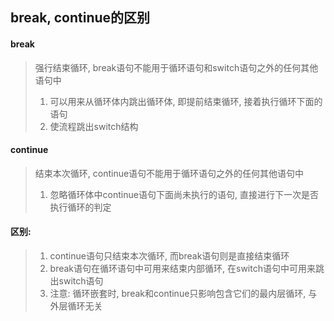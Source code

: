 ## break, continue的区别

#### break
> 强行结束循环, break语句不能用于循环语句和switch语句之外的任何其他语句中
> 1. 可以用来从循环体内跳出循环体, 即提前结束循环, 接着执行循环下面的语句
> 2. 使流程跳出switch结构

#### continue
> 结束本次循环, continue语句不能用于循环语句之外的任何其他语句中
> 1. 忽略循环体中continue语句下面尚未执行的语句, 直接进行下一次是否执行循环的判定

#### 区别: 
> 1. continue语句只结束本次循环, 而break语句则是直接结束循环
> 2. break语句在循环语句中可用来结束内部循环, 在switch语句中可用来跳出switch语句
> 3. 注意: 循环嵌套时, break和continue只影响包含它们的最内层循环, 与外层循环无关
